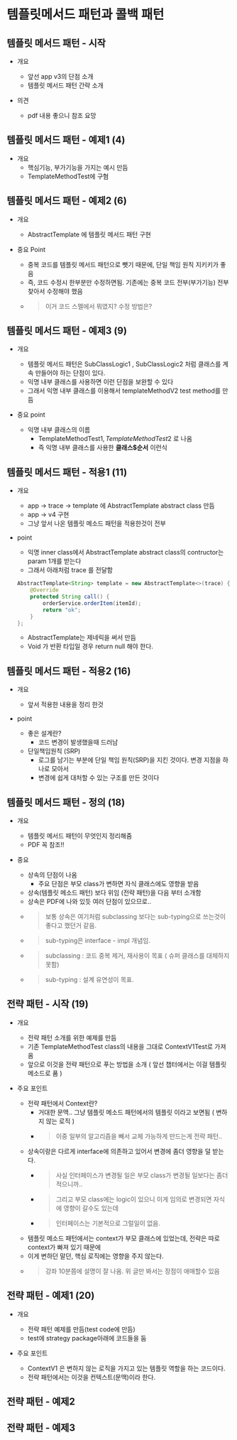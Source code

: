 # 템플릿메서드 패턴과 콜백 패턴

## 템플릿 메서드 패턴 - 시작

- 개요
  - 앞선 app v3의 단점 소개
  - 템플릿 메서드 패턴 간략 소개

- 의견
  - pdf 내용 좋으니 참조 요망

## 템플릿 메서드 패턴 - 예제1 (4)

- 개요
  - 핵심기능, 부가기능을 가지는 예시 만듬
  - TemplateMethodTest에 구혐

## 템플릿 메서드 패턴 - 예제2 (6)

- 개요
  - AbstractTemplate 에 템플릿 메서드 패턴 구현

- 중요 Point
  - 중복 코드를 템플릿 메서드 패턴으로 뺏기 때문에, 단일 책임 원칙 지키키가 좋음
  - 즉, 코드 수정시 한부분만 수정하면됨. 기존에는 중복 코드 전부(부가기능) 전부 찾아서 수정해야 했음
  - > 이거 코드 스멜에서 뭐였지? 수정 방법은?

## 템플릿 메서드 패턴 - 예제3 (9)

- 개요
  - 템플릿 메서드 패턴은 SubClassLogic1 , SubClassLogic2 처럼 클래스를 계속 만들어야 하는 단점이 있다.
  - 익명 내부 클래스를 사용하면 이런 단점을 보완할 수 있다
  - 그래서 익명 내부 클래스를 이용해서 templateMethodV2 test method를 만듬

- 중요 point
  - 익명 내부 클래스의 이름
    - TemplateMethodTest$1 , TemplateMethodTest$2 로 나옴
    - 즉 익명 내부 클래스를 사용한 **클래스$순서** 이런식

## 템플릿 메서드 패턴 - 적용1 (11)

- 개요
  - app -> trace -> template 에 AbstractTemplate abstract class 만듬
  - app -> v4 구현
  - 그냥 앞서 나온 템플릿 메소드 패턴을 적용한것이 전부

- point
  - 익명 inner class에서 AbstractTemplate abstract class의 contructor는 param 1개를 받는다
  - 그래서 아래처럼 trace 를 전달함

  ```java
  AbstractTemplate<String> template = new AbstractTemplate<>(trace) {
      @Override
      protected String call() {
          orderService.orderItem(itemId);
          return "ok";
      }
  };
  ```

  - AbstractTemplate<T>는 제네릭을 써서 만듬
  - Void 가 반환 타입일 경우 return null 해야 한다.

## 템플릿 메서드 패턴 - 적용2 (16)

- 개요
  - 앞서 적용한 내용을 정리 한것
  
- point
  - 좋은 설계란?
    - 코드 변경이 발생했을때 드러남
  - 단일책임원칙 (SRP)
    - 로그를 남기는 부분에 단일 책임 원칙(SRP)을 지킨 것이다. 변경 지점을 하나로 모아서
    - 변경에 쉽게 대처할 수 있는 구조를 만든 것이다

## 템플릿 메서드 패턴 - 정의 (18)

- 개요
  - 템플릿 메서드 패턴이 무엇인지 정리해줌
  - PDF 꼭 참조!!

- 중요
  - 상속의 단점이 나옴
    - 주요 단점은 부모 class가 변하면 자식 클래스에도 영향을 받음
  - 상속(템플릿 메소드 패턴) 보다 위임 (전략 패턴)을 다음 부터 소개함
  - 상속은 PDF에 나와 있듯 여러 단점이 있으므로.. 
  - > 보통 상속은 여기처럼 subclassing 보다는 sub-typing으로 쓰는것이 좋다고 했던거 같음.   
  - > sub-typing은 interface - impl 개념임. 
  - > subclassing : 코드 중복 제거, 재사용이 목표 ( 슈퍼 클래스를 대체하지 못함)
  - > sub-typing : 설계 유연성이 목표.

## 전략 패턴 - 시작 (19)

- 개요
  - 전략 패턴 소개를 위한 예제를 만듬
  - 기존 TemplateMethodTest class의 내용을 그대로 ContextV1Test로 가져옴
  - 앞으로 이것을 전략 패턴으로 푸는 방법을 소개 ( 앞선 챕터에서는 이걸 템플릿 메소드로 품 )

- 주요 포인트
  - 전략 패턴에서 Context란?
    - 거대한 문맥.. 그냥 템플릿 메소드 패턴에서의 템플릿 이라고 보면됨 ( 변하지 않는 로직 )
    - > 이중 일부의 알고리즘을 빼서 교체 가능하게 만드는게 전략 패턴.. 
  - 상속이랑은 다르게 interface에 의존하고 있어서 변경에 좀더 영향을 덜 받는다.
    - > 사실 인터페이스가 변경될 일은 부모 class가 변경될 일보다는 좀더 적으니까.. 
    - > 그리고 부모 class에는 logic이 있으니 이게 임의로 변경되면 자식에 영향이 갈수도 있는데  
    - > 인터페이스는 기본적으로 그럴일이 없음. 
  - 템플릿 메소드 패턴에서는 context가 부모 클래스에 있었는데, 전략은 따로 context가 빠져 있기 때문에
  - 이게 변하던 말던, 핵심 로직에는 영향을 주지 않는다.
  - > 강좌 10분쯤에 설명이 잘 나옴. 위 글만 봐서는 장점이 애매할수 있음

## 전략 패턴 - 예제1 (20)

- 개요
  - 전략 패턴 예제를 만듬(test code에 만듬)
  - test에 strategy package아래에 코드들을 둠

- 주요 포인트
  - ContextV1 은 변하지 않는 로직을 가지고 있는 템플릿 역할을 하는 코드이다. 
  - 전략 패턴에서는 이것을 컨텍스트(문맥)이라 한다.

## 전략 패턴 - 예제2

## 전략 패턴 - 예제3
